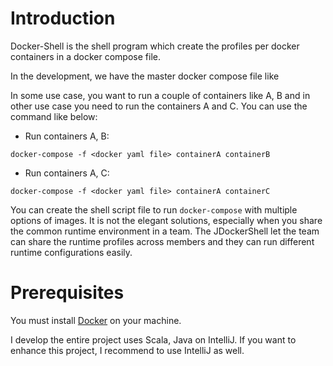 Introduction
============

Docker-Shell is the shell program which create the profiles per docker containers in a docker compose file.

In the development, we have the master docker compose file like

In some use case, you want to run a couple of containers like A, B and in other use case you need to run the containers A and C. You can use the command like below:

* Run containers A, B:

`docker-compose -f <docker yaml file> containerA containerB`


* Run containers A, C:

`docker-compose -f <docker yaml file> containerA containerC`

You can create the shell script file to run `docker-compose` with multiple options of images. It is not the elegant solutions, especially when you share the common runtime environment in a team. The JDockerShell let the team can share the runtime profiles across members and they can run different runtime configurations easily.


Prerequisites
=============

You must install [Docker](https://www.docker.com/) on your machine.

I develop the entire project uses Scala, Java on IntelliJ. If you want to enhance this project, I recommend to use IntelliJ as well.
